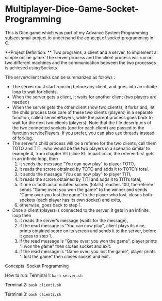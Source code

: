 # Multiplayer-Dice-Game-Socket-Programming

This is Dice game which was part of my Advance System Programming subject small project to undertsand the concept of socket programming in C. 

**Project Definition: **
Two programs, a client and a server, to implement a simple online game. The server
process and the client process will run on two different machines and the communication
between the two processes is achieved using Sockets.

The server/client tasks can be summarized as follows :
- The server must start running before any client, and goes into an infinite loop to wait for
clients.
- When the server gets a client, it waits for another client (two players are needed)
- When the server gets the other client (now two clients), it forks and, let the child process take care of these two clients (players) in a separate function, called servicePlayers, while the parent process goes back to wait for the next two clients (players). Note that the file descriptors of the two connected sockets (one for each client) are passed to the function servicePlayers. If you prefer, you can also use threads instead of forking.
- The server's child process will be a referee for the two clients, call them TOTO and TITI,
who would be the two players in a scenario similar to example 4, from chapter VII (slide
8). In particular, the referee first gets in an infinite loop, then
	1. it sends the message "You can now play" to player TOTO,
	2. it reads the scrore obtained by TOTO and adds it to TOTO’s total,
	3. it sends the message "You can now play" to player TITI,
	4. it reads the scrore obtained by TITI and adds it to TITI’s total,
	5. If one or both accumulated scores (totals) reaches 100, the referee sends "Game over: you won the game" to the winner and sends "Game over you lost the game" to the player who lost, closes both sockets (each player has its own socket) and exits,
	6. otherwise, goes back to step 1.
- Once a client (player) is connected to the server, it gets in an infinite loop then
	1. it reads the server’s message (waits for the message),
	2. if the read message is "You can now play", client plays its dice, prints obtained score on its screen and sends it to the server, before it goes to step 1.
	3. if the read message is "Game over: you won the game", player prints "I won the game" then closes socket and exit.
	4. if the read message is "Game over: you lost the game", player prints "I lost the game" then closes socket and exit.

Concepts: Socket Programming

How to run:
Terminal 1: `bash server.sh`

Terminal 2: `bash client1.sh`

Terminal 3: `bash client2.sh`

